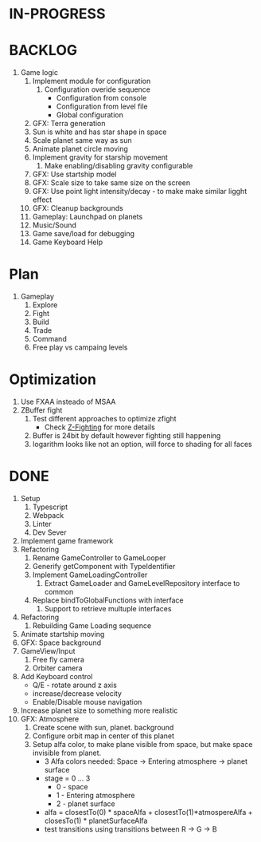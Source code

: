 # IN-PROGRESS


# BACKLOG

1. Game logic 
   1. Implement module for configuration
      1. Configuration overide sequence
         - Configuration from console
         - Configuration from level file
         - Global configuration
   1. GFX: Terra generation
   1. Sun is white and has star shape in space
   1. Scale planet same way as sun
   1. Animate planet circle moving
   1. Implement gravity for starship movement
      1. Make enabling/disabling gravity configurable
   1. GFX: Use startship model
   1. GFX: Scale size to take same size on the screen
   1. GFX: Use point light intensity/decay - to make make similar ligght effect
   1. GFX: Cleanup backgrounds
   1. Gameplay: Launchpad on planets
   1. Music/Sound
   1. Game save/load for debugging
   1. Game Keyboard Help

# Plan
   1. Gameplay
      1. Explore
      1. Fight
      1. Build
      1. Trade
      1. Command
      1. Free play vs campaing levels 

# Optimization
   1. Use FXAA insteado of MSAA
   2. ZBuffer fight
      1. Test different approaches to optimize zfight
         - Check [Z-Fighting](./docs/z-fighting-performance-comparision.md) for more details
      1. Buffer is 24bit by default however fighting still happening
      1. logarithm looks like not an option, will force to shading for all faces

# DONE

1. Setup 
   1. Typescript
   2. Webpack
   3. Linter
   4. Dev Sever
1. Implement game framework
1. Refactoring
   1. Rename GameController to GameLooper
   1. Generify getComponent with TypeIdentifier
   1. Implement GameLoadingController
      1. Extract GameLoader and GameLevelRepository interface to common
   1. Replace bindToGlobalFunctions with interface
      1. Support to retrieve multuple interfaces
1. Refactoring 
   1. Rebuilding Game Loading sequence
1. Animate startship moving
1. GFX: Space background
1. GameView/Input
   1. Free fly camera
   1. Orbiter camera
1. Add Keyboard control
   - Q/E - rotate around z axis
   - increase/decrease velocity
   - Enable/Disable mouse navigation
1. Increase planet size to something more realistic
1. GFX: Atmosphere
      1. Create scene with sun, planet. background
      1. Configure orbit map in center of this planet
      1. Setup alfa color, to make plane visible from space, but make space invisible from planet.
         - 3 Alfa colors needed: Space -> Entering atmosphere -> planet surface
         - stage = 0 ... 3 
           - 0 - space
           - 1 - Entering atmosphere
           - 2 - planet surface
         -  alfa = closestTo(0) * spaceAlfa + closestTo(1)*atmospereAlfa + closesTo(1) * planetSurfaceAlfa
         - test transitions using transitions between R -> G -> B
